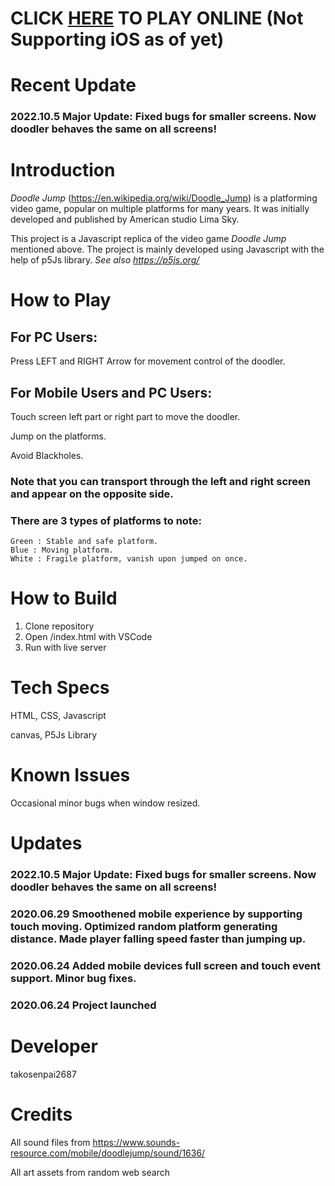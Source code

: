 # CLICK [HERE](https://takosenpai2687.github.io/doodle-jump/) TO PLAY ONLINE (Not Supporting iOS as of yet)

# Recent Update

### 2022.10.5 Major Update: Fixed bugs for smaller screens. Now doodler behaves the same on all screens!

# Introduction

_Doodle Jump_ (https://en.wikipedia.org/wiki/Doodle_Jump) is a platforming video game, popular on multiple platforms for many years. It was initially developed and published by American studio Lima Sky.

This project is a Javascript replica of the video game _Doodle Jump_ mentioned above. The project is mainly developed using Javascript with the help of p5Js library. _See also https://p5js.org/_

# How to Play

## For PC Users:

Press LEFT and RIGHT Arrow for movement control of the doodler.

## For Mobile Users and PC Users:

Touch screen left part or right part to move the doodler.

Jump on the platforms.

Avoid Blackholes.

### Note that you can transport through the left and right screen and appear on the opposite side.

### There are 3 types of platforms to note:

    Green : Stable and safe platform.
    Blue : Moving platform.
    White : Fragile platform, vanish upon jumped on once.

# How to Build

1. Clone repository
2. Open /index.html with VSCode
3. Run with live server

# Tech Specs

HTML, CSS, Javascript

canvas, P5Js Library

# Known Issues

Occasional minor bugs when window resized.

# Updates

### 2022.10.5 Major Update: Fixed bugs for smaller screens. Now doodler behaves the same on all screens!

### 2020.06.29 Smoothened mobile experience by supporting touch moving. Optimized random platform generating distance. Made player falling speed faster than jumping up.

### 2020.06.24 Added mobile devices full screen and touch event support. Minor bug fixes.

### 2020.06.24 Project launched

# Developer

takosenpai2687

# Credits

All sound files from https://www.sounds-resource.com/mobile/doodlejump/sound/1636/

All art assets from random web search
